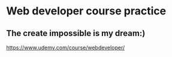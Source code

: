 # Web developer course practice
## The create impossible is my dream:)
https://www.udemy.com/course/webdeveloper/
